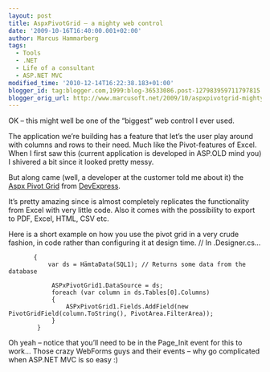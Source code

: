 ```yaml
---
layout: post
title: AspxPivotGrid – a mighty web control
date: '2009-10-16T16:40:00.001+02:00'
author: Marcus Hammarberg
tags:
  - Tools
  - .NET
  - Life of a consultant
  - ASP.NET MVC
modified_time: '2010-12-14T16:22:38.183+01:00'
blogger_id: tag:blogger.com,1999:blog-36533086.post-127983959711797815
blogger_orig_url: http://www.marcusoft.net/2009/10/aspxpivotgrid-mighty-web-control.html
---
```



OK – this might well be one of the “biggest” web control I ever used.

The application we’re building has a feature that let’s the user play
around with columns and rows to their need. Much like the Pivot-features
of Excel. When I first saw this (current application is developed in
ASP.OLD mind you) I shivered a bit since it looked pretty messy.

But along came (well, a developer at the customer told me about it) the
<a href="http://www.devexpress.com/Products/NET/Controls/ASP/Pivot_Grid"
target="_blank">Aspx Pivot Grid</a> from
<a href="http://www.devexpress.com" target="_blank">DevExpress</a>.

It’s pretty amazing since is almost completely replicates the
functionality from Excel with very little code. Also it comes with the
possibility to export to PDF, Excel, HTML, CSV etc.

Here is a short example on how you use the pivot grid in a very crude
fashion, in code rather than configuring it at design time.
           // In .Designer.cs...

           {
               var ds = HämtaData(SQL1); // Returns some data from the database

                ASPxPivotGrid1.DataSource = ds;
                foreach (var column in ds.Tables[0].Columns)
                {
                    ASPxPivotGrid1.Fields.AddField(new PivotGridField(column.ToString(), PivotArea.FilterArea));
                }
            }




Oh yeah – notice that you’ll need to be in the Page_Init event for this
to work… Those crazy WebForms guys and their events – why go complicated
when ASP.NET MVC is so easy :)
